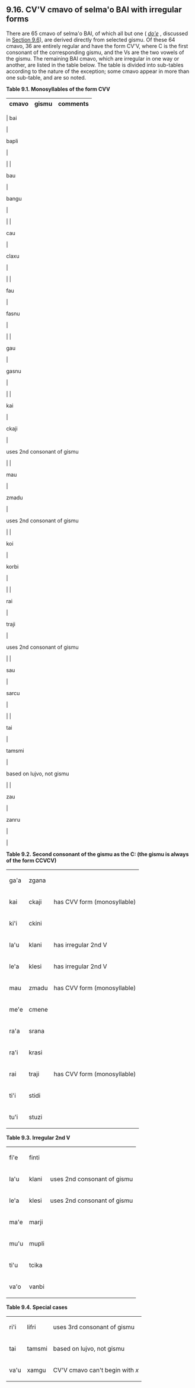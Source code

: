 <a id="section-irregular-BAI"></a>9.16. <a id="c9s16"></a>CV'V cmavo of selma'o BAI with irregular forms
--------------------------------------------------------------------------------------------------------

<a id="id-1.10.18.2.1" class="indexterm"></a><a id="id-1.10.18.2.2" class="indexterm"></a>There are 65 cmavo of selma'o BAI, of which all but one ( _<a id="id-1.10.18.2.3.1" class="indexterm"></a>[_do'e_](../go01#valsi-dohe)_ , discussed in [Section 9.6](../section-BAI)), are derived directly from selected gismu. Of these 64 cmavo, 36 are entirely regular and have the form CV'V, where C is the first consonant of the corresponding gismu, and the Vs are the two vowels of the gismu. The remaining BAI cmavo, which are irregular in one way or another, are listed in the table below. The table is divided into sub-tables according to the nature of the exception; some cmavo appear in more than one sub-table, and are so noted.

<a id="id-1.10.18.4"></a>

**Table 9.1. Monosyllables of the form CVV**

| cmavo | gismu | comments |
| --- | --- | --- |
| 
bai

 | 

bapli

 | 

 |
| 

bau

 | 

bangu

 | 

 |
| 

cau

 | 

claxu

 | 

 |
| 

fau

 | 

fasnu

 | 

 |
| 

gau

 | 

gasnu

 | 

 |
| 

kai

 | 

ckaji

 | 

uses 2nd consonant of gismu

 |
| 

mau

 | 

zmadu

 | 

uses 2nd consonant of gismu

 |
| 

koi

 | 

korbi

 | 

 |
| 

rai

 | 

traji

 | 

uses 2nd consonant of gismu

 |
| 

sau

 | 

sarcu

 | 

 |
| 

tai

 | 

tamsmi

 | 

based on lujvo, not gismu

 |
| 

zau

 | 

zanru

 | 

 |

<a id="id-1.10.18.5"></a>

**Table 9.2. Second consonant of the gismu as the C: (the gismu is always of the form CCVCV)**

<table class="cmavo-list"><colgroup></colgroup><tbody><tr class="cmavo-entry"><td class="cmavo"><p class="cmavo">ga'a</p></td><td class="gismu"><p class="gismu">zgana</p></td><td class="description"><p class="description"></p></td></tr><tr class="cmavo-entry"><td class="cmavo"><p class="cmavo">kai</p></td><td class="gismu"><p class="gismu">ckaji</p></td><td class="description"><p class="description">has CVV form (monosyllable)</p></td></tr><tr class="cmavo-entry"><td class="cmavo"><p class="cmavo">ki'i</p></td><td class="gismu"><p class="gismu">ckini</p></td><td class="description"><p class="description"></p></td></tr><tr class="cmavo-entry"><td class="cmavo"><p class="cmavo">la'u</p></td><td class="gismu"><p class="gismu">klani</p></td><td class="description"><p class="description">has irregular 2nd V</p></td></tr><tr class="cmavo-entry"><td class="cmavo"><p class="cmavo">le'a</p></td><td class="gismu"><p class="gismu">klesi</p></td><td class="description"><p class="description">has irregular 2nd V</p></td></tr><tr class="cmavo-entry"><td class="cmavo"><p class="cmavo">mau</p></td><td class="gismu"><p class="gismu">zmadu</p></td><td class="description"><p class="description">has CVV form (monosyllable)</p></td></tr><tr class="cmavo-entry"><td class="cmavo"><p class="cmavo">me'e</p></td><td class="gismu"><p class="gismu">cmene</p></td><td class="description"><p class="description"></p></td></tr><tr class="cmavo-entry"><td class="cmavo"><p class="cmavo">ra'a</p></td><td class="gismu"><p class="gismu">srana</p></td><td class="description"><p class="description"></p></td></tr><tr class="cmavo-entry"><td class="cmavo"><p class="cmavo">ra'i</p></td><td class="gismu"><p class="gismu">krasi</p></td><td class="description"><p class="description"></p></td></tr><tr class="cmavo-entry"><td class="cmavo"><p class="cmavo">rai</p></td><td class="gismu"><p class="gismu">traji</p></td><td class="description"><p class="description">has CVV form (monosyllable)</p></td></tr><tr class="cmavo-entry"><td class="cmavo"><p class="cmavo">ti'i</p></td><td class="gismu"><p class="gismu">stidi</p></td><td class="description"><p class="description"></p></td></tr><tr class="cmavo-entry"><td class="cmavo"><p class="cmavo">tu'i</p></td><td class="gismu"><p class="gismu">stuzi</p></td><td class="description"><p class="description"></p></td></tr></tbody></table>

<a id="id-1.10.18.6"></a>

**Table 9.3. Irregular 2nd V**

<table class="cmavo-list"><colgroup></colgroup><tbody><tr class="cmavo-entry"><td class="cmavo"><p class="cmavo">fi'e</p></td><td class="gismu"><p class="gismu">finti</p></td><td class="description"><p class="description"></p></td></tr><tr class="cmavo-entry"><td class="cmavo"><p class="cmavo">la'u</p></td><td class="gismu"><p class="gismu">klani</p></td><td class="description"><p class="description">uses 2nd consonant of gismu</p></td></tr><tr class="cmavo-entry"><td class="cmavo"><p class="cmavo">le'a</p></td><td class="gismu"><p class="gismu">klesi</p></td><td class="description"><p class="description">uses 2nd consonant of gismu</p></td></tr><tr class="cmavo-entry"><td class="cmavo"><p class="cmavo">ma'e</p></td><td class="gismu"><p class="gismu">marji</p></td><td class="description"><p class="description"></p></td></tr><tr class="cmavo-entry"><td class="cmavo"><p class="cmavo">mu'u</p></td><td class="gismu"><p class="gismu">mupli</p></td><td class="description"><p class="description"></p></td></tr><tr class="cmavo-entry"><td class="cmavo"><p class="cmavo">ti'u</p></td><td class="gismu"><p class="gismu">tcika</p></td><td class="description"><p class="description"></p></td></tr><tr class="cmavo-entry"><td class="cmavo"><p class="cmavo">va'o</p></td><td class="gismu"><p class="gismu">vanbi</p></td><td class="description"><p class="description"></p></td></tr></tbody></table>

<a id="id-1.10.18.7"></a>

**Table 9.4. Special cases**

<table class="cmavo-list"><colgroup></colgroup><tbody><tr class="cmavo-entry"><td class="cmavo"><p class="cmavo">ri'i</p></td><td class="gismu"><p class="gismu">lifri</p></td><td class="description"><p class="description">uses 3rd consonant of gismu</p></td></tr><tr class="cmavo-entry"><td class="cmavo"><p class="cmavo">tai</p></td><td class="gismu"><p class="gismu">tamsmi</p></td><td class="description"><p class="description">based on lujvo, not gismu</p></td></tr><tr class="cmavo-entry"><td class="cmavo"><p class="cmavo">va'u</p></td><td class="gismu"><p class="gismu">xamgu</p></td><td class="description"><p class="description">CV'V cmavo can't begin with <span xml:lang="jbo" class="foreignphrase" lang="jbo"><em xml:lang="jbo" class="foreignphrase" lang="jbo">x</em></span></p></td></tr></tbody></table>